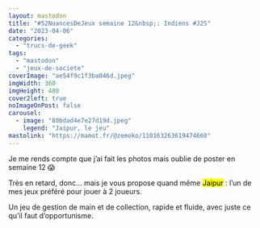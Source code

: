 ```yaml
---
layout: mastodon
title: "#52NuancesDeJeux semaine 12&nbsp;: Indiens #J2S"
date: "2023-04-06"
categories: 
  - "trucs-de-geek"
tags: 
  - "mastodon"
  - "jeux-de-societe"
coverImage: "ae54f9c1f3ba046d.jpeg"
imgWidth: 360
imgHeight: 480
cover2left: true
noImageOnPost: false
carousel: 
  - image: "80bdad4e7e27d19d.jpeg"
    legend: "Jaipur, le jeu"
mastolink: "https://mamot.fr/@zemoko/110163263619474660"
---
```


Je me rends compte que j’ai fait les photos mais oublie de poster en semaine 12 😱

Très en retard, donc… mais je vous propose quand même <mark>Jaipur</mark>&nbsp;: l’un de mes jeux préféré pour jouer à 2&nbsp;joueurs.

Un jeu de gestion de main et de collection, rapide et fluide, avec juste ce qu’il faut d’opportunisme.
